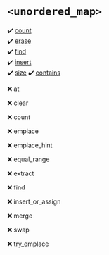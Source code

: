 # `<unordered_map>`
:heavy_check_mark: [count](count.md)  
:heavy_check_mark: [erase](erase.md)  
:heavy_check_mark: [find](find.md)  
:heavy_check_mark: [insert](insert.md)  
:heavy_check_mark: [size](size.md)
:heavy_check_mark: [contains](contains.md)

:x: at
  
:x: clear
  
:x: count
  
:x: emplace
  
:x: emplace_hint
  
:x: equal_range
  
:x: extract
  
:x: find
  
:x: insert_or_assign
  
:x: merge
  
:x: swap
  
:x: try_emplace
  

